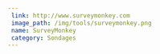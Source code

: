 ```yaml
---
 link: http://www.surveymonkey.com
 image_path: /img/tools/surveymonkey.png
 name: SurveyMonkey
 category: Sondages 
---
```

